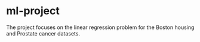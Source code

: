 # ml-project
The project focuses on the linear regression problem for the Boston housing and Prostate cancer datasets.
